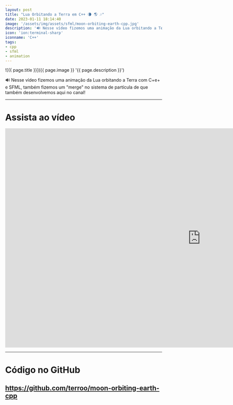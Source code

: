 ```yaml
---
layout: post
title: "Lua Orbitando a Terra em C++ 🌘 🌎 🎶"
date: 2023-01-11 18:14:40
image: '/assets/img/assets/sfml/moon-orbiting-earth-cpp.jpg'
description: '🔊 Nesse vídeo fizemos uma animação da Lua orbitando a Terra com C+e+ e SFML, também fizemos um "merge" no sistema de partícula de que também desenvolvemos no canal!'
icon: 'ion:terminal-sharp'
iconname: 'C++'
tags:
- cpp
- sfml
- animation
---
```


![{{ page.title }}]({{ page.image }} '{{ page.description }}')

🔊 Nesse vídeo fizemos uma animação da Lua orbitando a Terra com C+e+ e SFML, também fizemos um "merge" no sistema de partícula de que também desenvolvemos aqui no canal!

---

# Assista ao vídeo

<iframe width="1253" height="705" src="https://www.youtube.com/embed/Hm_1r-rTCfU" title="YouTube video player" frameborder="0" allow="accelerometer; autoplay; clipboard-write; encrypted-media; gyroscope; picture-in-picture" allowfullscreen></iframe> 

---

# Código no GitHub
## <https://github.com/terroo/moon-orbiting-earth-cpp>


